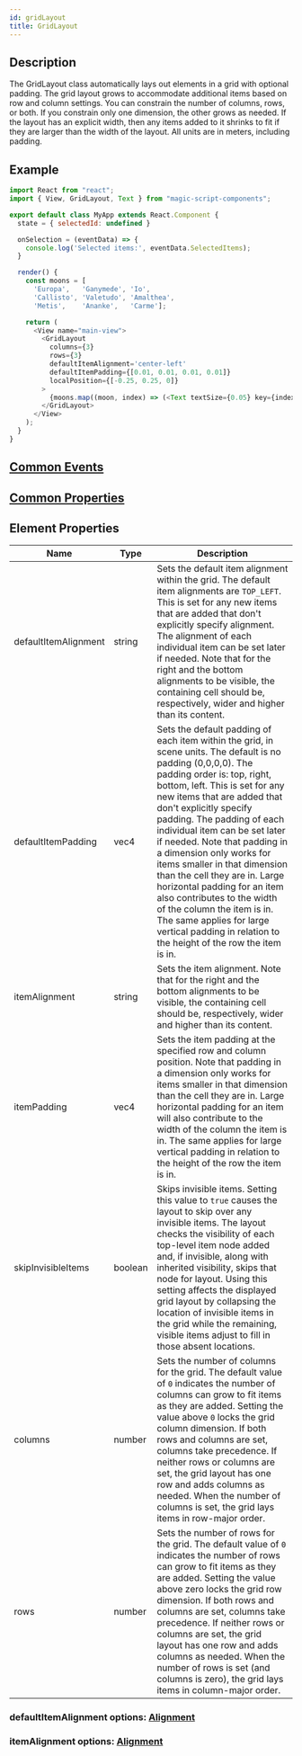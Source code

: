 ```yaml
---
id: gridLayout
title: GridLayout
---
```

## Description
The GridLayout class automatically lays out elements in a grid with optional padding. The grid layout grows to accommodate additional items based on row and column settings. You can constrain the number of columns, rows, or both. If you constrain only one dimension, the other grows as needed. If the layout has an explicit width, then any items added to it shrinks to fit if they are larger than the width of the layout. All units are in meters, including padding.

## Example

```javascript
import React from "react";
import { View, GridLayout, Text } from "magic-script-components";

export default class MyApp extends React.Component {
  state = { selectedId: undefined }

  onSelection = (eventData) => {
    console.log('Selected items:', eventData.SelectedItems);
  }

  render() {
    const moons = [
      'Europa',   'Ganymede', 'Io',
      'Callisto', 'Valetudo', 'Amalthea',
      'Metis',    'Ananke',   'Carme'];

    return (
      <View name="main-view">
        <GridLayout
          columns={3}
          rows={3}
          defaultItemAlignment='center-left'
          defaultItemPadding={[0.01, 0.01, 0.01, 0.01]}
          localPosition={[-0.25, 0.25, 0]}
        >
          {moons.map((moon, index) => (<Text textSize={0.05} key={index} text={moon} />))}
        </GridLayout>
      </View>
    );
  }
}
```

## [Common Events](../types/Events.md)

## [Common Properties](../types/Properties.md)

## Element Properties

| Name                 | Type    | Description                                                                                                                                                                                                                                                                                                                                                                                                                                                                                                                                                                                                                                    |
| -------------------- | ------- | ---------------------------------------------------------------------------------------------------------------------------------------------------------------------------------------------------------------------------------------------------------------------------------------------------------------------------------------------------------------------------------------------------------------------------------------------------------------------------------------------------------------------------------------------------------------------------------------------------------------------------------------------- |
| defaultItemAlignment | string  | Sets the default item alignment within the grid. The default item alignments are `TOP_LEFT`. This is set for any new items that are added that don't explicitly specify alignment. The alignment of each individual item can be set later if needed. Note that for the right and the bottom alignments to be visible, the containing cell should be, respectively, wider and higher than its content.                                                                                                                                                                                                                                    |
| defaultItemPadding   | vec4    | Sets the default padding of each item within the grid, in scene units. The default is no padding (0,0,0,0). The padding order is: top, right, bottom, left. This is set for any new items that are added that don't explicitly specify padding. The padding of each individual item can be set later if needed. Note that padding in a dimension only works for items smaller in that dimension than the cell they are in. Large horizontal padding for an item also contributes to the width of the column the item is in. The same applies for large vertical padding in relation to the height of the row the item is in. |
| itemAlignment        | string  | Sets the item alignment. Note that for the right and the bottom alignments to be visible, the containing cell should be, respectively, wider and higher than its content.                                                                                                                                                                                                                                                                                                                                                                                                                                                                         |
| itemPadding          | vec4    | Sets the item padding at the specified row and column position. Note that padding in a dimension only works for items smaller in that dimension than the cell they are in. Large horizontal padding for an item will also contribute to the width of the column the item is in. The same applies for large vertical padding in relation to the height of the row the item is in.                                                                                                                                                                                                                                                                   |
| skipInvisibleItems   | boolean | Skips invisible items. Setting this value to `true` causes the layout to skip over any invisible items. The layout checks the visibility of each top-level item node added and, if invisible, along with inherited visibility, skips that node for layout. Using this setting affects the displayed grid layout by collapsing the location of invisible items in the grid while the remaining, visible items adjust to fill in those absent locations.                                                                                                                                                                                |
| columns              | number  | Sets the number of columns for the grid. The default value of `0` indicates the number of columns can grow to fit items as they are added. Setting the value above `0` locks the grid column dimension. If both rows and columns are set, columns take precedence. If neither rows or columns are set, the grid layout has one row and adds columns as needed. When the number of columns is set, the grid lays items in row-major order.                                                                                                                                                                                          |
| rows                 | number  | Sets the number of rows for the grid. The default value of `0` indicates the number of rows can grow to fit items as they are added. Setting the value above zero locks the grid row dimension. If both rows and columns are set, columns  take precedence. If neither rows or columns are set, the grid layout has one row and adds columns as needed. When the number of rows is set (and columns is zero), the grid lays items in column-major order.                                                                                                                                                                                |

### defaultItemAlignment options: [Alignment](../types/Alignment.md)

### itemAlignment options: [Alignment](../types/Alignment.md)

